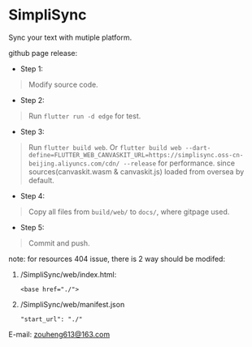 # SimpliSync

Sync your text with mutiple platform.

github page release:

- Step 1:
> Modify source code.
- Step 2:
> Run `flutter run -d edge` for test.
- Step 3:
> Run `flutter build web`.
> Or `flutter build web --dart-define=FLUTTER_WEB_CANVASKIT_URL=https://simplisync.oss-cn-beijing.aliyuncs.com/cdn/ --release` for performance. since sources(canvaskit.wasm & canvaskit.js) loaded from oversea by default.
- Step 4:
> Copy all files from `build/web/` to `docs/`, where gitpage used.
- Step 5:
> Commit and push.

note:
for resources 404 issue, there is 2 way should be modifed:
1. /SimpliSync/web/index.html:
	```
	<base href="./">
	```
2. /SimpliSync/web/manifest.json
	```
	"start_url": "./"
	```

E-mail: zouheng613@163.com